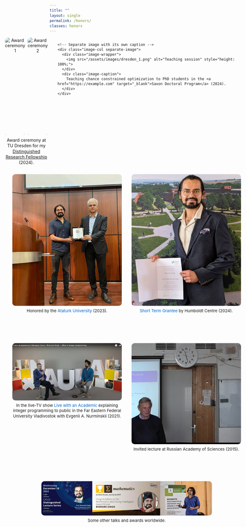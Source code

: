 ```yaml
---
title: ""
layout: single
permalink: /honors/
classes: honors
---
```


<style>
/* Mobile-only fixes for the Honors page */
@media (max-width: 768px) {
  .honorsmobile {
    overflow-wrap: anywhere;
    word-break: break-word;
  }

  /* Stack any figures/images/galleries vertically and make images full-width */
  .honorsmobile figure,
  .honorsmobile .gallery,
  .honorsmobile [class*="grid"],
  .honorsmobile .feature__wrapper {
    display: block !important;
    width: 100% !important;
    margin: 0 0 1rem 0 !important;
  }

  .honorsmobile img,
  .honorsmobile figure img {
    display: block;
    width: 100% !important;
    max-width: 100% !important;
    height: auto !important;
    margin: 0 auto 0.75rem;
  }

  /* Tidy captions */
  .honorsmobile figcaption {
    font-size: 0.9em;
    line-height: 1.3;
    text-align: center;
    margin-top: 0.25rem;
  }

  /* Neutralize floats on mobile if any were used */
  .honorsmobile img,
  .honorsmobile figure,
  .honorsmobile .align-left,
  .honorsmobile .align-right {
    float: none !important;
    clear: both !important;
  }
}
</style>


<style>
  /* Hide sidebar only on this page */
  .sidebar { display: none; }
  .page { padding-left: 0 !important; }

  /* Base Spacing System */
  .content-block {
    margin-bottom: 6rem;
  }
  .content-block:last-child {
    margin-bottom: 1rem;
  }

  /* Full width container */
  .full-width-container {
    width: calc(100vw - 100px);
    position: relative;
    left: 50%;
    right: 50%;
    margin-left: calc(-50vw + 50px);
    margin-right: -50vw;
    padding: 0 2rem;
    box-sizing: border-box;
  }

  /* Universal Image Row Styles */
  .image-row {
    display: flex;
    justify-content: center;
    gap: 2rem;
    height: 550px;
  }

  /* Image Column Styles */
  .image-col {
    flex: 1;
    max-width: 100%;
    text-align: center;
    display: flex;
    flex-direction: column;
  }

  /* Image Wrapper */
  .image-wrapper {
    flex: 1;
    display: flex;
    align-items: flex-start;
    justify-content: flex-end;
    overflow: hidden;
  }

  /* Image Styles */
  .image-col img {
    width: 100%;
    height: auto;
    border-radius: 10px;
    box-shadow: 0 4px 10px rgba(0,0,0,0.1);
    object-fit: contain;
    object-position: bottom;
  }

  /* Caption Styles */
  .image-caption {
    margin-top: 0.5rem;
    font-size: 0.95em;
  }
  .image-caption a {
    color: #0066cc;
    text-decoration: none;
  }

  /* Shared Caption Container */
  .shared-caption {
    flex: 2;
    text-align: center;
    margin-top: 1rem;
  }

  /* Layout Variations */
  .layout-pair-group {
    justify-content: flex-start;
  }
  .pair-group {
    display: flex;
    gap: 0.5rem;
    flex: 1.5;
    position: relative;
  }
  .pair-images {
    display: flex;
    gap: 0.5rem;
    width: 100%;
  }
  .layout-single .image-col {
    max-width: 70%;
    margin: 0 auto;
  }
  .layout-two .image-col {
    max-width: 45%;
  }

  /* Remove forced heights so images and captions flow naturally */
.image-row {
  align-items: flex-start;
  height: auto;
}

.image-wrapper {
  height: auto;
}

/* Consistent spacing between image and caption */
.image-wrapper + .image-caption,
.shared-caption {
  margin-top: 0.4rem; /* unified gap */
}

/* Optional: ensure captions don't stretch the row */
.image-caption, .shared-caption {
  line-height: 1.3;
}

.layout-two .image-col img {
  width: 100%;
  height: 100%;
  object-fit: cover;        /* fills the box; crops overflow */
  display: block;
}

</style>

<div class="honorsmobile">
<!-- First Row: 2 Images with Shared Caption + 1 Separate -->
<div class="full-width-container content-block">
  <div class="image-row layout-pair-group">
    <!-- Pair with shared caption -->
    <div class="paired-images-container">
      <div class="pair-images">
        <div class="image-col">
          <div class="image-wrapper">
            <img src="/assets/images/dresden_2.png" alt="Award ceremony 1" style="height: 100%; object-position: bottom;">
          </div>
        </div>
        <div class="image-col">
          <div class="image-wrapper">
            <img src="/assets/images/dresden_3.png" alt="Award ceremony 2" style="height: 100%; object-position: bottom;">
          </div>
        </div>
      </div>
      <div class="shared-caption">
        Award ceremony at TU Dresden for my <a href="https://example.com" target="_blank">Distinguished Research Fellowship</a> (2024).
      </div>
    </div>
    
    <!-- Separate image with its own caption -->
    <div class="image-col separate-image">
      <div class="image-wrapper">
        <img src="/assets/images/dresden_1.png" alt="Teaching session" style="height: 100%;">
      </div>
      <div class="image-caption">
        Teaching chance constrained optimization to PhD students in the <a href="https://example.com" target="_blank">Saxon Doctoral Program</a> (2024).
      </div>
    </div>
  </div>
</div>

<style>
  .layout-pair-group {
    justify-content: flex-start;  
    align-items: stretch; /* Makes all items same height */
    height: 350px; /* Fixed height for entire row */
  }
  
  .paired-images-container {
    flex: 1.5;
    display: flex;
    flex-direction: column;
    height: 100%;
  }
  
  .pair-images {
    display: flex;
    gap: 0.5rem;
    height: calc(100% - 2rem); /* Accounts for caption space */
  }
  
  .image-col {
    height: 100%;
  }
  
  .image-wrapper {
    height: 100%;
  }
  
  .shared-caption {
    text-align: center;
    margin-top: 0.5rem;
    height: 1.5rem;
  }
  
  .separate-image {
    flex: 1;
    display: flex;
    flex-direction: column;
    height: 100%;
  }
</style>

<style>
  /* Unified caption spacing for all rows */
  .image-caption {
    margin-top: 0.5rem; /* Default spacing */
  }

  /* Tighter spacing for specific layouts */
  .layout-two .image-caption,
  .layout-single .image-caption {
    margin-top: 0.2rem; /* Tighter spacing for these layouts */
  }

  /* Adjust spacing based on image height */
.image-wrapper + .image-caption {
  margin-top: 0.5rem;
}
.image-wrapper[style*="height:"] + .image-caption {
  margin-top: 0.2rem;
}
</style>



<!-- Second Row: 2 Images -->
<div class="full-width-container content-block">
  <div class="image-row layout-two">
    <div class="image-col">
      <div class="image-wrapper">
        <img src="/assets/images/erzurum.jpg" alt="Erzurum event" style ="height: 430px; width: 800px;">
      </div>
      <div class="image-caption">
        Honored by the <a href="https://example.com" target="_blank">Ataturk University</a> (2023).
      </div>
    </div>
    <div class="image-col">
      <div class="image-wrapper">
        <img src="/assets/images/humboldt.jpg" alt="Humboldt event" style ="height: 430px; width: auto;">
      </div>
      <div class="image-caption">
        <a href="https://example.com" target="_blank">Short Term Grantee</a> by Humboldt Centre (2024).
      </div>
    </div>
  </div>
</div>

<!-- Third Row: 2 Images -->
<div class="full-width-container content-block">
  <div class="image-row layout-two">
    <div class="image-col">
      <div class="image-wrapper">
        <img src="/assets/images/fefu.png" alt="FEFU TV appearance">
      </div>
      <div class="image-caption">
        In the live-TV show <a href="https://example.com" target="_blank">Live with an Academic</a> explaining integer programming to public in the Far Eastern Federal University Vladivostok with Evgenii A. Nurminskii (2021).
      </div>
    </div>
    <div class="image-col">
      <div class="image-wrapper">
        <img src="/assets/images/ras.png" alt="Russian Academy of Sciences" style ="height: 330px; width: auto;">
      </div>
      <div class="image-caption">
        Invited lecture at Russian Academy of Sciences (2015).
      </div>
    </div>
  </div>
</div>

<!-- Fourth Row: Single Image -->
<div class="full-width-container content-block">
  <div class="image-row layout-single">
    <div class="image-col">
      <div class="image-wrapper">
        <img src="/assets/images/collage.jpg" alt="Collage of talks">
      </div>
      <div class="image-caption">
        Some other talks and awards worldwide.
      </div>
    </div>
  </div>
</div>

</div>